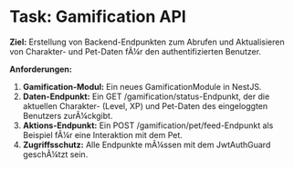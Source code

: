 ﻿# Task: Gamification API

**Ziel:** Erstellung von Backend-Endpunkten zum Abrufen und Aktualisieren von Charakter- und Pet-Daten fÃ¼r den authentifizierten Benutzer.

**Anforderungen:**
1.  **Gamification-Modul:** Ein neues GamificationModule in NestJS.
2.  **Daten-Endpunkt:** Ein GET /gamification/status-Endpunkt, der die aktuellen Charakter- (Level, XP) und Pet-Daten des eingeloggten Benutzers zurÃ¼ckgibt.
3.  **Aktions-Endpunkt:** Ein POST /gamification/pet/feed-Endpunkt als Beispiel fÃ¼r eine Interaktion mit dem Pet.
4.  **Zugriffsschutz:** Alle Endpunkte mÃ¼ssen mit dem JwtAuthGuard geschÃ¼tzt sein.
